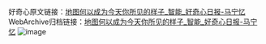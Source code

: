 好奇心原文链接：[地图何以成为今天你所见的样子_智能_好奇心日报-马宁忆](https://www.qdaily.com/articles/728.html)
WebArchive归档链接：[地图何以成为今天你所见的样子_智能_好奇心日报-马宁忆](http://web.archive.org/web/20190623145326/https://www.qdaily.com/articles/728.html)
![image](http://ww3.sinaimg.cn/large/007d5XDply1g3v43m2un0j30u05vskjl)